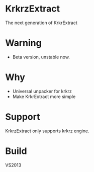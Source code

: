 # KrkrzExtract
The next generation of KrkrExtract

# Warning
* Beta version, unstable now.  

# Why 
* Universal unpacker for krkrz
* Make KrkrExtract more simple

# Support
KrkrzExtract only supports krkrz engine.

# Build
VS2013

